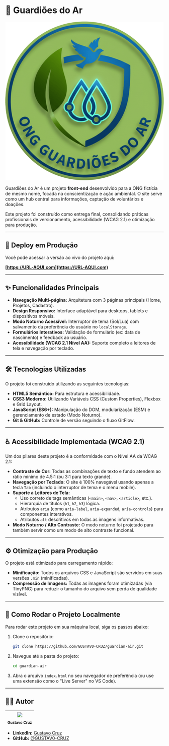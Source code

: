 # 🌳 Guardiões do Ar

![Logo da ONG](./img/logo.png)

Guardiões do Ar é um projeto **front-end** desenvolvido para a ONG fictícia de mesmo nome, focada na conscientização e ação ambiental. O site serve como um hub central para informações, captação de voluntários e doações.

Este projeto foi construído como entrega final, consolidando práticas profissionais de versionamento, acessibilidade (WCAG 2.1) e otimização para produção.

---

## 🚀 Deploy em Produção

Você pode acessar a versão ao vivo do projeto aqui:

**[https://URL-AQUI.com](https://URL-AQUI.com)**

---

## ✨ Funcionalidades Principais

* **Navegação Multi-página:** Arquitetura com 3 páginas principais (Home, Projetos, Cadastro).
* **Design Responsivo:** Interface adaptável para desktops, tablets e dispositivos móveis.
* **Modo Noturno Acessível:** Interruptor de tema (Sol/Lua) com salvamento da preferência do usuário no `localStorage`.
* **Formulários Interativos:** Validação de formulário (ex: data de nascimento) e feedback ao usuário.
* **Acessibilidade (WCAG 2.1 Nível AA):** Suporte completo a leitores de tela e navegação por teclado.

---

## 🛠️ Tecnologias Utilizadas

O projeto foi construído utilizando as seguintes tecnologias:

* **HTML5 Semântico:** Para estrutura e acessibilidade.
* **CSS3 Moderno:** Utilizando Variáveis CSS (Custom Properties), Flexbox e Grid Layout.
* **JavaScript (ES6+):** Manipulação do DOM, modularização (ESM) e gerenciamento de estado (Modo Noturno).
* **Git & GitHub:** Controle de versão seguindo o fluxo GitFlow.

---

## ♿ Acessibilidade Implementada (WCAG 2.1)

Um dos pilares deste projeto é a conformidade com o Nível AA da WCAG 2.1:

* **Contraste de Cor:** Todas as combinações de texto e fundo atendem ao rátio mínimo de 4.5:1 (ou 3:1 para texto grande).
* **Navegação por Teclado:** O site é 100% navegável usando apenas a tecla `Tab` (incluindo o interruptor de tema e o menu mobile).
* **Suporte a Leitores de Tela:**
    * Uso correto de tags semânticas (`<main>`, `<nav>`, `<article>`, etc.).
    * Hierarquia de títulos (`h1`, `h2`, `h3`) lógica.
    * Atributos `aria` (como `aria-label`, `aria-expanded`, `aria-controls`) para componentes interativos.
    * Atributos `alt` descritivos em todas as imagens informativas.
* **Modo Noturno / Alto Contraste:** O modo noturno foi projetado para também servir como um modo de alto contraste funcional.

---

## ⚙️ Otimização para Produção

O projeto está otimizado para carregamento rápido:

* **Minificação:** Todos os arquivos CSS e JavaScript são servidos em suas versões `.min` (minificadas).
* **Compressão de Imagens:** Todas as imagens foram otimizadas (via TinyPNG) para reduzir o tamanho do arquivo sem perda de qualidade visível.

---

## 🚀 Como Rodar o Projeto Localmente

Para rodar este projeto em sua máquina local, siga os passos abaixo:

1.  Clone o repositório:
    ```bash
    git clone https://github.com/GUSTAV0-CRUZ/guardian-air.git
    ```
2.  Navegue até a pasta do projeto:
    ```bash
    cd guardian-air
    ```
3.  Abra o arquivo `index.html` no seu navegador de preferência (ou use uma extensão como o "Live Server" no VS Code).

---

## 👨‍💻 Autor

| [<img src="https://github.com/GUSTAV0-CRUZ.png" width="100px;"/><br /><sub><b>Gustavo Cruz</b></sub>](https://github.com/GUSTAV0-CRUZ) |
| :---: |

* **LinkedIn:** [Gustavo Cruz](https://www.linkedin.com/in/gustavo-cruz-4a467b377/)
* **GitHub:** [@GUSTAV0-CRUZ](https://github.com/GUSTAV0-CRUZ)